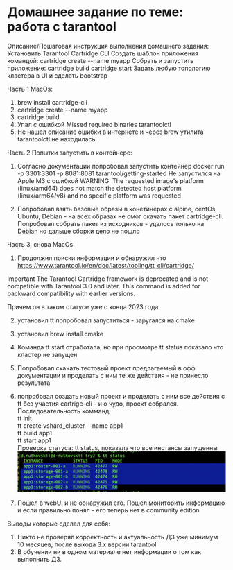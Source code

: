 # Домашнее задание по теме: работа с tarantool

Описание/Пошаговая инструкция выполнения домашнего задания:
Установить Tarantool Cartridge CLI
Создать шаблон приложения командой:
cartridge create --name myapp
Собрать и запустить приложение:
cartridge build
cartridge start
Задать любую топологию кластера в UI и сделать bootstrap

Часть 1 MacOs:  

1. brew install cartridge-cli
2. cartridge create --name myapp
3. cartridge build
4. Упал с ошибкой Missed required binaries tarantoolctl
5. Не нашел описание ошибки в интернете и через brew  утилита tarantoolctl не находилась

Часть 2 Попытки запустить в контейнере: 

1. Согласно документации попробовал запустить контейнер
docker run -p 3301:3301 -p 8081:8081 tarantool/getting-started
Не запустился на Apple M3 c ошибкой WARNING: The requested image's platform (linux/amd64) does not match the detected host platform (linux/arm64/v8) and no specific platform was requested

2. Попробовал взять базовые образы в конетйнерах с alpine, centOs, Ubuntu, Debian  - на всех образах не смог скачать пакет cartridge-cli. Попробовал собрать пакет из исходников - удалось только на Debian но дальше сборки дело не пошло 

Часть 3, снова MacOs

1. Продолжил поиски информации и обнаружил что 
https://www.tarantool.io/en/doc/latest/tooling/tt_cli/cartridge/

Important
The Tarantool Cartridge framework is deprecated and is not compatible with Tarantool 3.0 and later. This command is added for backward compatibility with earlier versions.

Причем он в таком статусе уже с конца 2023 года

2. установил tt  попробовал запуститься - заругался на  cmake

3. установил brew install cmake
4. Команда tt start отработала, но при просмотре tt status показало что кластер не запущен
4. Попробовал скачать тестовый проект предлагаемый в офф документации и проделать с ним те же действия - не принесло результата
5. попробовал создать новый проект и проделать с ним все действия с tt без участия cartrige-cli - и о чудо, проект собрался. 
Последовательность комманд: \
tt init\
tt create vshard_cluster --name app1 \
tt build app1 \
tt start app1 \
Проверка статуса: tt status, показала что все инстансы запущенны
![alt text](image.png)
6. Пошел в webUI и не обнаружил его. Пошел мониторить информацию  и если правильно понял - его теперь нет в community edition

Выводы которые сделал для себя:
1) Никто не проверял корректность и актуальность ДЗ уже минимум 10 месяцев, после выхода 3.x версии tarantool
2) В обучении ни в одном материале нет информации о том как  выполнить ДЗ.



